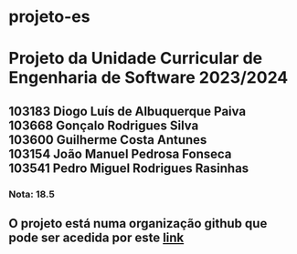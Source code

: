 # projeto-es
<h1>Projeto da Unidade Curricular de Engenharia de Software 2023/2024</h1>
<h2>
103183 Diogo Luís de Albuquerque Paiva<br>
103668 Gonçalo Rodrigues Silva<br>
103600 Guilherme Costa Antunes<br>
103154 João Manuel Pedrosa Fonseca<br>
103541 Pedro Miguel Rodrigues Rasinhas
</h2>
<h3>Nota: 18.5</h3>
<h2>
  
O projeto está numa organização github que pode ser acedida por este [link]([https://github.com/orgs/ES-Project-X/repositories])
</h2>
